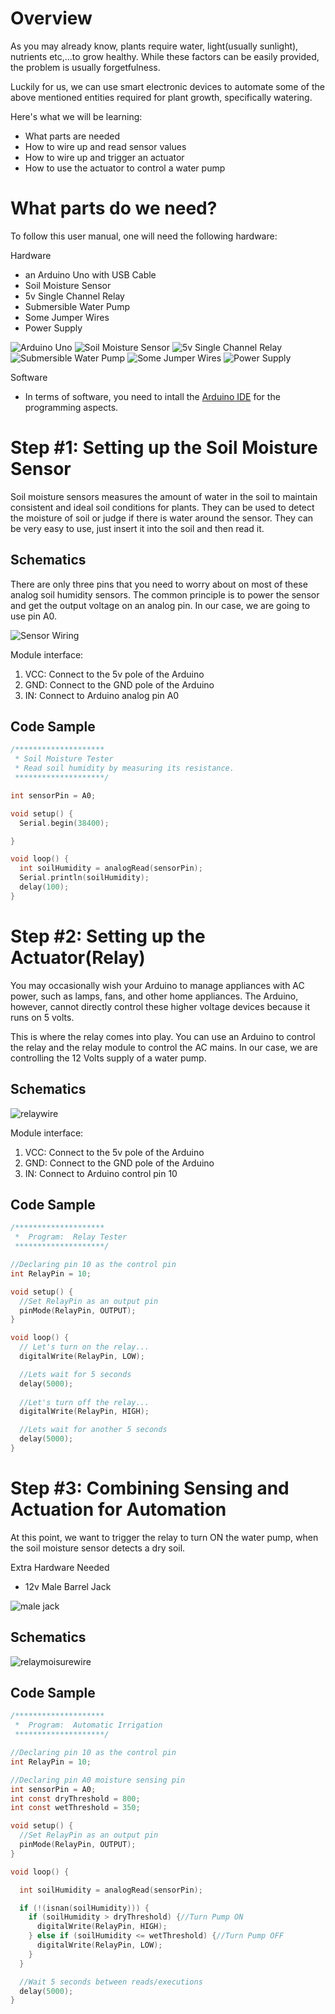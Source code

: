 Overview
========

As you may already know, plants require water, light(usually sunlight), nutrients etc,...to grow healthy. While these factors can be easily provided, the problem is usually forgetfulness.

Luckily for us, we can use smart electronic devices to automate some of the above mentioned entities required for plant growth, specifically watering.

Here's what we will be learning:
- What parts are needed
- How to wire up and read sensor values
- How to wire up and trigger an actuator
- How to use the actuator to control a water pump

What parts do we need?
=====================

To follow this user manual, one will need the following hardware:

Hardware
  - an Arduino Uno with USB Cable
  - Soil Moisture Sensor
  - 5v Single Channel Relay
  - Submersible Water Pump
  - Some Jumper Wires
  - Power Supply

![Arduino Uno](./media/arduino.png)
![Soil Moisture Sensor](./media/moisture.png)
![5v Single Channel Relay](./media/relay.png)
![Submersible Water Pump](./media/pump.png)
![Some Jumper Wires](./media/jumper.png)
![Power Supply](./media/power.png)

Software
  - In terms of software, you need to intall the [Arduino IDE](https://www.arduino.cc/en/Main/Software) for the programming aspects.

**Step \#1:** Setting up the Soil Moisture Sensor
==============================
Soil moisture sensors measures the amount of water in the soil to maintain consistent and ideal soil conditions for plants.
They can be used to detect the moisture of soil or judge if there is water around the sensor. They can be very easy to use, 
just insert it into the soil and then read it.

Schematics
----------
There are only three pins that you need to worry about on most of these analog soil humidity sensors. The common principle is to power the sensor and get the output voltage on an analog pin. In our case, we are going to use pin A0.

![Sensor Wiring](./media/moisture_wire.png)

Module interface:
1. VCC: Connect to the 5v pole of the Arduino
2. GND: Connect to the GND pole of the Arduino
3. IN: Connect to Arduino analog pin A0

Code Sample
-----------
```c
/********************
 * Soil Moisture Tester
 * Read soil humidity by measuring its resistance.
 ********************/

int sensorPin = A0;

void setup() {
  Serial.begin(38400);

}

void loop() {
  int soilHumidity = analogRead(sensorPin);
  Serial.println(soilHumidity);
  delay(100);
}
```

**Step \#2:** Setting up the Actuator(Relay)
============================================

You may occasionally wish your Arduino to manage appliances with AC power, such as lamps, fans, and other home appliances. The Arduino, however, cannot directly control these higher voltage devices because it runs on 5 volts.

This is where the relay comes into play. You can use an Arduino to control the relay and the relay module to control the AC mains. In our case, we are controlling the 12 Volts supply of a water pump.
                                 
Schematics
----------
![relaywire](./media/relaywire.jpg)

Module interface:
1. VCC: Connect to the 5v pole of the Arduino
2. GND: Connect to the GND pole of the Arduino
3. IN: Connect to Arduino control pin 10

Code Sample
-----------
```c
/********************
 *  Program:  Relay Tester
 ********************/

//Declaring pin 10 as the control pin    
int RelayPin = 10;

void setup() {
  //Set RelayPin as an output pin
  pinMode(RelayPin, OUTPUT);
}

void loop() {
  // Let's turn on the relay...
  digitalWrite(RelayPin, LOW);

  //Lets wait for 5 seconds
  delay(5000);
	
  //Let's turn off the relay...
  digitalWrite(RelayPin, HIGH);

  //Lets wait for another 5 seconds
  delay(5000);
}
```
**Step \#3:** Combining Sensing and Actuation for Automation
============================================================

At this point, we want to trigger the relay to turn ON the water pump, when the soil moisture sensor detects a dry soil.

Extra Hardware Needed
  - 12v Male Barrel Jack
   
![male jack](./media/jack.png)

Schematics
----------
![relaymoisurewire](./media/sensepump.jpg)

Code Sample
-----------
```c
/********************
 *  Program:  Automatic Irrigation
 ********************/

//Declaring pin 10 as the control pin
int RelayPin = 10;

//Declaring pin A0 moisture sensing pin
int sensorPin = A0;
int const dryThreshold = 800;
int const wetThreshold = 350;

void setup() {
  //Set RelayPin as an output pin
  pinMode(RelayPin, OUTPUT);
}

void loop() {

  int soilHumidity = analogRead(sensorPin);

  if (!(isnan(soilHumidity))) {
    if (soilHumidity > dryThreshold) {//Turn Pump ON
      digitalWrite(RelayPin, HIGH);
    } else if (soilHumidity <= wetThreshold) {//Turn Pump OFF
      digitalWrite(RelayPin, LOW);
    }
  }

  //Wait 5 seconds between reads/executions
  delay(5000);
}
```